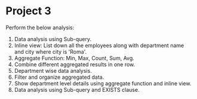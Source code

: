 # Project 3

Perform the below analysis:

1. Data analysis using Sub-query.
2. Inline view: List down all the employees along with department name and city where city is 'Roma'.
3. Aggregate Function: Min, Max, Count, Sum, Avg.
4. Combine different aggregated results in one row.
5. Department wise data analysis.
6. Filter and organize aggregated data.
7. Show department level details using aggregate function and inline view.
8. Data analysis using Sub-query and EXISTS clause.

